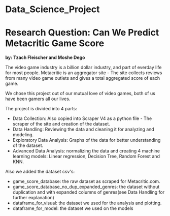 # Data_Science_Project
# Research Question: Can We Predict Metacritic Game Score
**by: Tzach Fleischer and Moshe Dego**

The video game industry is a billion dollar industry, and part of everday life for most people.
Metacritic is an aggregator site - The site collects reviews from many video game outlets and gives a total aggregated score of each game.

We chose this project out of our mutual love of video games, both of us have been gamers all our lives.

The project is divided into 4 parts:
- Data Collection: Also copied into Scraper V4 as a python file - The scraper of the site and creation of the dataset.
- Data Handling: Reviewing the data and cleaning it for analyzing and modeling.
- Exploratory Data Analysis: Graphs of the data for better understanding of the dataset.
- Advanced Data Analysis: normalizing the data and creating 4 machine learning models: Linear regression, Decision Tree, Random Forest and KNN.

Also we added the dataset csv's:
- game_score_database: the raw dataset as scraped for Metacritic.com.
- game_score_database_no_dup_expanded_genres: the dataset without duplication and with expanded columns of genres(see Data Handling for further explanation)
- dataframe_for_visual: the dataset we used for the analysis and plotting.
- dataframe_for_model: the dataset we used on the models
